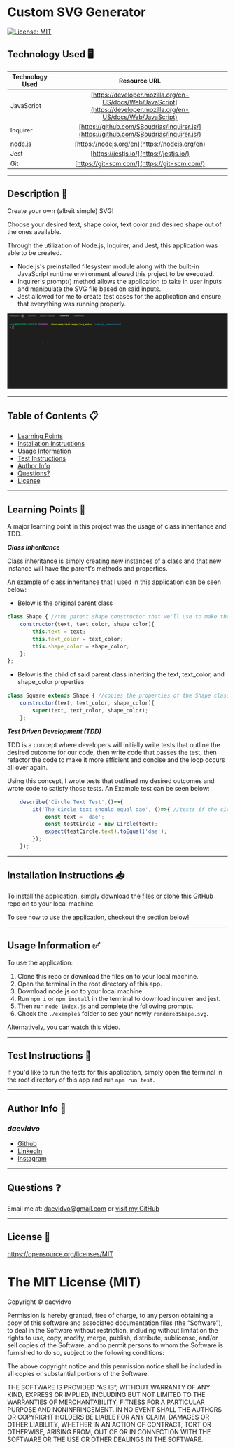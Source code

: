 # Custom SVG Generator

  [![License: MIT](https://img.shields.io/badge/License-MIT-yellow.svg)](https://opensource.org/licenses/MIT)

## Technology Used 🖥️

| Technology Used         | Resource URL           | 
| ------------- |:-------------:| 
| JavaScript | [https://developer.mozilla.org/en-US/docs/Web/JavaScript](https://developer.mozilla.org/en-US/docs/Web/JavaScript)     |  
| Inquirer | [https://github.com/SBoudrias/Inquirer.js/](https://github.com/SBoudrias/Inquirer.js/)     |   
| node.js | [https://nodejs.org/en](https://nodejs.org/en)     |     
| Jest | [https://jestjs.io/](https://jestjs.io/)     |   
| Git | [https://git-scm.com/](https://git-scm.com/)     |   

--------

## Description 📝

Create your own (albeit simple) SVG!

Choose your desired text, shape color, text color and desired shape out of the ones available.

Through the utilization of Node.js, Inquirer, and Jest, this application was able to be created.

* Node.js's preinstalled filesystem module along with the built-in JavaScript runtime environment allowed this project to be executed.
* Inquirer's prompt() method allows the application to take in user inputs and manipulate the SVG file based on said inputs. 
* Jest allowed for me to create test cases for the application and ensure that everything was running properly.

![Running index.js example](./assets/images/terminal_example.gif)

-----------------------

## Table of Contents 📋
* [Learning Points](#learning-points-📖)
* [Installation Instructions](#installation-instructions-📥)
* [Usage Information](#usage-information-✅)
* [Test Instructions](#test-instructions-🧪)
* [Author Info](#author-info-👺)
* [Questions?](#questions-❓)
* [License](#license-🚩)

----------------------

## Learning Points 📖

A major learning point in this project was the usage of class inheritance and TDD.

***Class Inheritance***

Class inheritance is simply creating new instances of a class and that new instance will have the parent's methods and properties.

An example of class inheritance that I used in this application can be seen below:

* Below is the original parent class
``` JavaScript
class Shape { //the parent shape constructor that we'll use to make the other shape classes
    constructor(text, text_color, shape_color){
        this.text = text;
        this.text_color = text_color;
        this.shape_color = shape_color;
    };
};
```
* Below is the child of said parent class inheriting the text, text_color, and shape_color properties
``` JavaScript
class Square extends Shape { //copies the properties of the Shape class from ./shape.js
    constructor(text, text_color, shape_color){
        super(text, text_color, shape_color);
    };
```

***Test Driven Development (TDD)***

TDD is a concept where developers will initially write tests that outline the desired outcome for our code, then write code that passes the test, then refactor the code to make it more efficient and concise and the loop occurs all over again.

Using this concept, I wrote tests that outlined my desired outcomes and wrote code to satisfy those tests. An Example test can be seen below:

```JavaScript
    describe('Circle Text Test',()=>{
        it('The circle text should equal dae', ()=>{ //tests if the circle's text is accurate
            const text = 'dae';
            const testCircle = new Circle(text);
            expect(testCircle.text).toEqual('dae');
        });
    });
```

-------------------

## Installation Instructions 📥

To install the application, simply download the files or clone this GitHub repo on to your local machine.

To see how to use the application, checkout the section below!

------------------------

## Usage Information ✅

To use the application:
1. Clone this repo or download the files on to your local machine.
2. Open the terminal in the root directory of this app.
3. Download node.js on to your local machine.
4. Run `npm i` or `npm install` in the terminal to download inquirer and jest.
5. Then run `node index.js` and complete the following prompts.
6. Check the `./examples` folder to see your newly `renderedShape.svg`.

Alternatively, [you can watch this video.](https://youtu.be/1DKP59xXzTc)

----------------------

## Test Instructions 🧪

If you'd like to run the tests for this application, simply open the terminal in the root directory of this app and run `npm run test`. 

------------------------

## Author Info 👺

### ***daevidvo***
* [Github](github.com/daevidvo)
* [LinkedIn](linkedin.com/in/daevidvo)
* [Instagram](instagram.com/daevidvo)

--------------------------

## Questions ❓

Email me at: [daevidvo@gmail.com](mailto:daevidvo@gmail.com) or [visit my GitHub](github.com/daevidvo)

------------------------

## License 🚩

https://opensource.org/licenses/MIT


The MIT License (MIT)
=====================

Copyright © daevidvo

Permission is hereby granted, free of charge, to any person
obtaining a copy of this software and associated documentation
files (the “Software”), to deal in the Software without
restriction, including without limitation the rights to use,
copy, modify, merge, publish, distribute, sublicense, and/or sell
copies of the Software, and to permit persons to whom the
Software is furnished to do so, subject to the following
conditions:

The above copyright notice and this permission notice shall be
included in all copies or substantial portions of the Software.

THE SOFTWARE IS PROVIDED “AS IS”, WITHOUT WARRANTY OF ANY KIND,
EXPRESS OR IMPLIED, INCLUDING BUT NOT LIMITED TO THE WARRANTIES
OF MERCHANTABILITY, FITNESS FOR A PARTICULAR PURPOSE AND
NONINFRINGEMENT. IN NO EVENT SHALL THE AUTHORS OR COPYRIGHT
HOLDERS BE LIABLE FOR ANY CLAIM, DAMAGES OR OTHER LIABILITY,
WHETHER IN AN ACTION OF CONTRACT, TORT OR OTHERWISE, ARISING
FROM, OUT OF OR IN CONNECTION WITH THE SOFTWARE OR THE USE OR
OTHER DEALINGS IN THE SOFTWARE.
